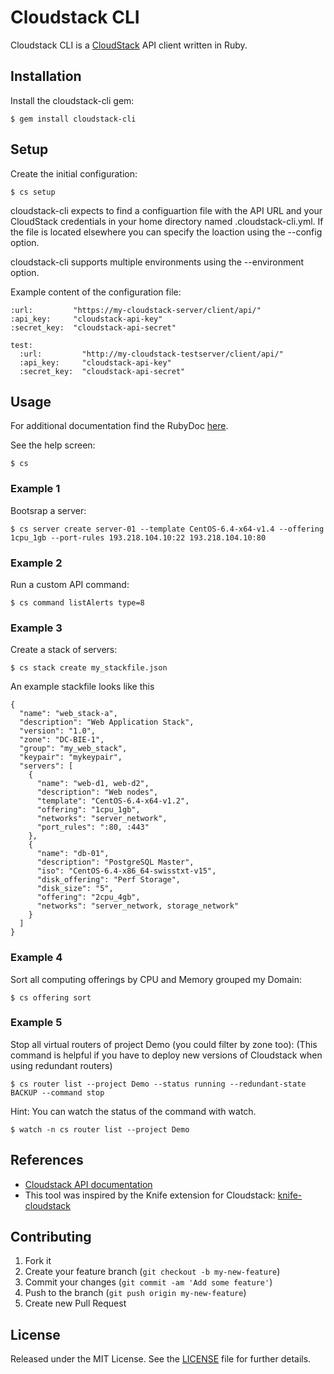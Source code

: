 # Cloudstack CLI

Cloudstack CLI is a [CloudStack](http://cloudstack.apache.org/) API client written in Ruby.

## Installation

Install the cloudstack-cli gem:

    $ gem install cloudstack-cli

## Setup

Create the initial configuration:

    $ cs setup

cloudstack-cli expects to find a configuartion file with the API URL and your CloudStack credentials in your home directory named .cloudstack-cli.yml. If the file is located elsewhere you can specify the loaction using the --config option.

cloudstack-cli supports multiple environments using the --environment option.

Example content of the configuration file:

    :url:         "https://my-cloudstack-server/client/api/"
    :api_key:     "cloudstack-api-key"
    :secret_key:  "cloudstack-api-secret"

    test:
      :url:         "http://my-cloudstack-testserver/client/api/"
      :api_key:     "cloudstack-api-key"
      :secret_key:  "cloudstack-api-secret"

## Usage

For additional documentation find the RubyDoc [here](http://rubydoc.info/gems/cloudstack-cli/).

See the help screen:

    $ cs

### Example 1

Bootsrap a server:

    $ cs server create server-01 --template CentOS-6.4-x64-v1.4 --offering 1cpu_1gb --port-rules 193.218.104.10:22 193.218.104.10:80

### Example 2

Run a custom API command:

    $ cs command listAlerts type=8

### Example 3

Create a stack of servers:

    $ cs stack create my_stackfile.json

An example stackfile looks like this

    {
      "name": "web_stack-a",
      "description": "Web Application Stack",
      "version": "1.0",
      "zone": "DC-BIE-1",
      "group": "my_web_stack",
      "keypair": "mykeypair",
      "servers": [
        {
          "name": "web-d1, web-d2",
          "description": "Web nodes",
          "template": "CentOS-6.4-x64-v1.2",
          "offering": "1cpu_1gb",
          "networks": "server_network",
          "port_rules": ":80, :443"
        },
        {
          "name": "db-01",
          "description": "PostgreSQL Master",
          "iso": "CentOS-6.4-x86_64-swisstxt-v15",
          "disk_offering": "Perf Storage",
          "disk_size": "5",
          "offering": "2cpu_4gb",
          "networks": "server_network, storage_network"
        }
      ]
    }

### Example 4

Sort all computing offerings by CPU and Memory grouped my Domain:

    $ cs offering sort

### Example 5

Stop all virtual routers of project Demo (you could filter by zone too):
(This command is helpful if you have to deploy new versions of Cloudstack when using redundant routers)

    $ cs router list --project Demo --status running --redundant-state BACKUP --command stop

Hint: You can watch the status of the command with watch.

    $ watch -n cs router list --project Demo


## References
-  [Cloudstack API documentation](http://cloudstack.apache.org/docs/api/apidocs-4.1/TOC_Root_Admin.html)
-  This tool was inspired by the Knife extension for Cloudstack: [knife-cloudstack](https://github.com/CloudStack-extras/knife-cloudstack)


## Contributing

1. Fork it
2. Create your feature branch (`git checkout -b my-new-feature`)
3. Commit your changes (`git commit -am 'Add some feature'`)
4. Push to the branch (`git push origin my-new-feature`)
5. Create new Pull Request


## License

Released under the MIT License. See the [LICENSE](https://bitbucket.org/swisstxt/cloudstack-cli/raw/master/LICENSE.txt) file for further details.
